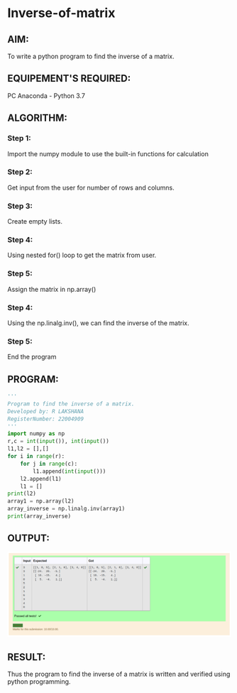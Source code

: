 # Inverse-of-matrix

## AIM:
To write a python program to find the inverse of a matrix.

## EQUIPEMENT'S REQUIRED:
PC Anaconda - Python 3.7
## ALGORITHM:
### Step 1:
Import the numpy module to use the built-in functions for calculation
### Step 2:
Get input from the user for number of rows and columns.
### Step 3:
Create empty lists.
### Step 4:
Using nested for() loop to get the matrix from user.
### Step 5:
Assign the matrix in np.array()
### Step 4:
Using the np.linalg.inv(), we can find the inverse of the matrix.
### Step 5:
End the program

## PROGRAM:
```python
'''
Program to find the inverse of a matrix.
Developed by: R LAKSHANA
RegisterNumber: 22004909
'''
import numpy as np
r,c = int(input()), int(input())
l1,l2 = [],[]
for i in range(r):
    for j in range(c):
        l1.append(int(input()))
    l2.append(l1)
    l1 = []
print(l2)
array1 = np.array(l2)
array_inverse = np.linalg.inv(array1)
print(array_inverse)
```

## OUTPUT:

![output](/Output.png)

## RESULT:
Thus the program to find the inverse of a matrix is written and verified using python
programming.
